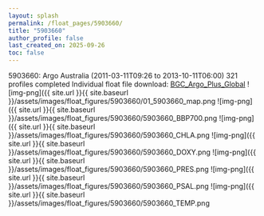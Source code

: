 ```yaml
---
layout: splash
permalink: /float_pages/5903660/
title: "5903660"
author_profile: false
last_created_on: 2025-09-26
toc: false
---
```

 
5903660: Argo Australia (2011-03-11T09:26 to 2013-10-11T06:00)
321 profiles completed
Individual float file download: [BGC_Argo_Plus_Global](https://ftp.soest.hawaii.edu/bgc_argo_plus/Individual_Floats/outliers_removed/5903660_Sprof_processed.nc)
![img-png]({{ site.url }}{{ site.baseurl }}/assets/images/float_figures/5903660/01_5903660_map.png
![img-png]({{ site.url }}{{ site.baseurl }}/assets/images/float_figures/5903660/5903660_BBP700.png
![img-png]({{ site.url }}{{ site.baseurl }}/assets/images/float_figures/5903660/5903660_CHLA.png
![img-png]({{ site.url }}{{ site.baseurl }}/assets/images/float_figures/5903660/5903660_DOXY.png
![img-png]({{ site.url }}{{ site.baseurl }}/assets/images/float_figures/5903660/5903660_PRES.png
![img-png]({{ site.url }}{{ site.baseurl }}/assets/images/float_figures/5903660/5903660_PSAL.png
![img-png]({{ site.url }}{{ site.baseurl }}/assets/images/float_figures/5903660/5903660_TEMP.png
